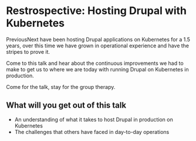 Restrospective: Hosting Drupal with Kubernetes
==============================================

PreviousNext have been hosting Drupal applications on Kubernetes for a 1.5 years, over this time we have grown in
operational experience and have the stripes to prove it.

Come to this talk and hear about the continuous improvements we had to make to get us to where we are today with running
Drupal on Kubernetes in production. 

Come for the talk, stay for the group therapy.

## What will you get out of this talk

* An understanding of what it takes to host Drupal in production on Kubernetes
* The challenges that others have faced in day-to-day operations